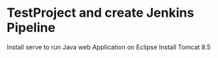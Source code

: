 # TestProject and create Jenkins Pipeline
 Install serve to run Java web Application on Eclipse
 Install Tomcat 8.5
